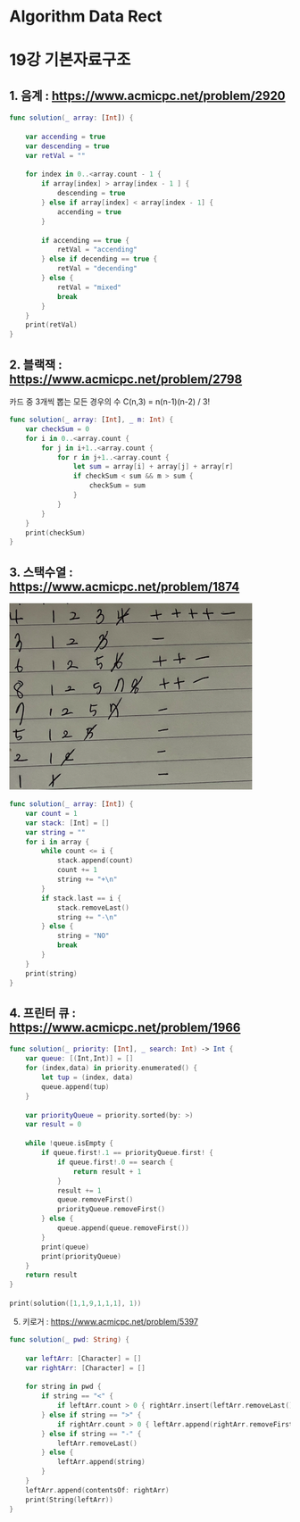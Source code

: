 # Algorithm Data Rect
# 

19강 기본자료구조
===========

## 1. 음계 : https://www.acmicpc.net/problem/2920

```swift
func solution(_ array: [Int]) {
    
    var accending = true
    var descending = true
    var retVal = ""
    
    for index in 0..<array.count - 1 {
        if array[index] > array[index - 1 ] {
            descending = true
        } else if array[index] < array[index - 1] {
            accending = true
        }
        
        if accending == true {
            retVal = "accending"
        } else if decending == true {
            retVal = "decending"
        } else {
            retVal = "mixed"
            break
        }
    }
    print(retVal)
}
```

## 2. 블랙잭 : https://www.acmicpc.net/problem/2798

카드 중 3개씩 뽑는 모든 경우의 수 C(n,3) = n(n-1)(n-2) / 3!

```swift
func solution(_ array: [Int], _ m: Int) {
    var checkSum = 0
    for i in 0..<array.count {
        for j in i+1..<array.count {
            for r in j+1..<array.count {
                let sum = array[i] + array[j] + array[r]
                if checkSum < sum && m > sum {
                    checkSum = sum
                }
            }
        }
    }
    print(checkSum)
}
```

## 3. 스택수열 : https://www.acmicpc.net/problem/1874

<img src = "https://github.com/HwangWoonChun/Algorithm_DataStruct/blob/master/image/screenshot_2021_01_15_01.png">

```swift
func solution(_ array: [Int]) {
    var count = 1
    var stack: [Int] = []
    var string = ""
    for i in array {
        while count <= i {
            stack.append(count)
            count += 1
            string += "+\n"
        }
        if stack.last == i {
            stack.removeLast()
            string += "-\n"
        } else {
            string = "NO"
            break
        }
    }
    print(string)
}
```

## 4. 프린터 큐 : https://www.acmicpc.net/problem/1966

```swift
func solution(_ priority: [Int], _ search: Int) -> Int {
    var queue: [(Int,Int)] = []
    for (index,data) in priority.enumerated() {
        let tup = (index, data)
        queue.append(tup)
    }
    
    var priorityQueue = priority.sorted(by: >)
    var result = 0

    while !queue.isEmpty {
        if queue.first!.1 == priorityQueue.first! {
            if queue.first!.0 == search {
                return result + 1
            }
            result += 1
            queue.removeFirst()
            priorityQueue.removeFirst()
        } else {
            queue.append(queue.removeFirst())
        }
        print(queue)
        print(priorityQueue)
    }
    return result
}

print(solution([1,1,9,1,1,1], 1))
```
5. 키로거 : https://www.acmicpc.net/problem/5397

```swift
func solution(_ pwd: String) {
    
    var leftArr: [Character] = []
    var rightArr: [Character] = []
    
    for string in pwd {
        if string == "<" {
            if leftArr.count > 0 { rightArr.insert(leftArr.removeLast(), at: 0) }
        } else if string == ">" {
            if rightArr.count > 0 { leftArr.append(rightArr.removeFirst()) }
        } else if string == "-" {
            leftArr.removeLast()
        } else {
            leftArr.append(string)
        }
    }
    leftArr.append(contentsOf: rightArr)
    print(String(leftArr))
}
```
